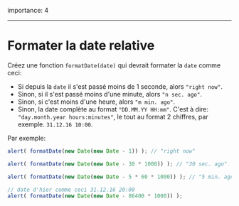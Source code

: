 importance: 4

---

# Formater la date relative

Créez une fonction `formatDate(date)` qui devrait formater la `date` comme ceci:

- Si depuis la `date` il s'est passé moins de 1 seconde, alors `"right now"`.
- Sinon, si il s'est passé moins d'une minute, alors `"n sec. ago"`.
- Sinon, si c'est moins d'une heure, alors `"m min. ago"`.
- Sinon, la date complète au format `"DD.MM.YY HH:mm"`. C'est à dire: `"day.month.year hours:minutes"`, le tout au format 2 chiffres, par exemple. `31.12.16 10:00`.

Par exemple:

```js
alert( formatDate(new Date(new Date - 1)) ); // "right now"

alert( formatDate(new Date(new Date - 30 * 1000)) ); // "30 sec. ago"

alert( formatDate(new Date(new Date - 5 * 60 * 1000)) ); // "5 min. ago"

// date d'hier comme ceci 31.12.16 20:00
alert( formatDate(new Date(new Date - 86400 * 1000)) );
```
